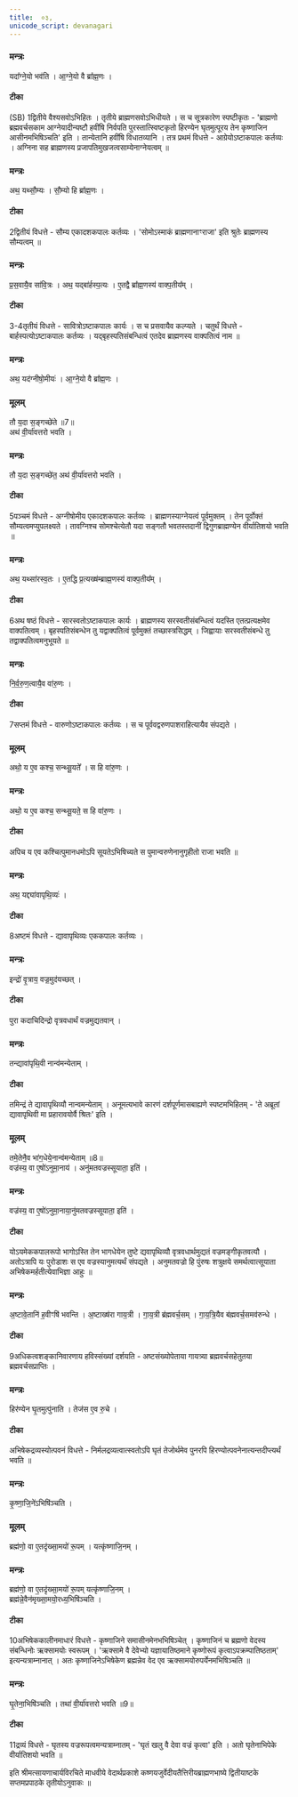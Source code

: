 ```yaml
---
title:  ०३,
unicode_script: devanagari
---
```



### मन्त्रः
यदा᳚ग्ने॒यो भव॑ति ।
आ॒ग्ने॒यो वै ब्रा᳚ह्म॒णः ।

#### टीका
(SB) 1द्वितीये वैश्यसवोऽभिहितः । तृतीये ब्राह्मणसवोऽभिधीयते । स च सूत्रकारेण स्पष्टीकृतः - 'ब्राह्मणो ब्रह्मवर्चसकाम आग्नेयादीन्यष्टौ हवींषि निर्वपति पुरस्तात्स्विष्टकृतो हिरण्येन घृतमुत्पूरय तेन कृष्णाजिन आसीनमभिषिञ्चति' इति । तान्येतानि हवींषि विधातव्यानि । तत्र प्रथमं विधत्ते - आग्रेयोऽष्टाकपालः कर्तव्यः । अग्निना सह ब्राह्मणस्य प्रजापतिमुखजत्वसाम्येनाग्नेयत्वम् ॥
### मन्त्रः
अथ॒ यथ्सौ॒म्यः ।
सौ॒म्यो हि ब्रा᳚ह्म॒णः ।

#### टीका
2द्वितीयं विधत्ते - सौम्य एकादशकपालः कर्तव्यः । 'सोमोऽस्माकं ब्राह्मणानाꣳराजा' इति श्रुतेः ब्राह्मणस्य सौम्यत्वम् ॥
### मन्त्रः
प्र॒स॒वायै॒व सा॑वि॒त्रः ।
अथ॒ यद्बा॑र्हस्प॒त्यः ।
ए॒तद्वै ब्रा᳚ह्म॒णस्य॑ वाक्प॒तीय᳚म् ।

#### टीका
3-4तृतीयं विधत्ते - सावित्रोऽष्टाकपालः कार्यः । स च प्रसवायैव कल्प्यते । चतुर्थं विधत्ते - बार्हस्पत्योऽष्टाकपालः कर्तव्यः । यद्बृहस्पतिसंबन्धित्वं एतदेव ब्राह्मणस्य वाक्पतित्वं नाम ॥
### मन्त्रः
अथ॒ यद॑ग्नीषो॒मीयः॑ ।
आ॒ग्ने॒यो वै ब्रा᳚ह्म॒णः ।
### मूलम्

तौ य॒दा स॒ङ्गच्छे॑ते ॥7॥  
अथ॑ वी॒र्या॑वत्तरो भवति ।
### मन्त्रः
तौ य॒दा स॒ङ्गच्छे॑त॒ अथ॑ वी॒र्या॑वत्तरो भवति ।
#### टीका
5पञ्चमं विधत्ते - अग्नीषोमीय एकादशकपालः कर्तव्यः । ब्राह्मणस्याग्नेयत्वं पूर्वमुक्तम् । तेन पूर्वोक्तं सौम्यत्वमप्युपलक्ष्यते । तावग्निश्च सोमश्चेत्येतौ यदा सङ्गतौ भवतस्तदानीं द्विगुणब्राह्मण्येन वीर्यातिशयो भवति ॥
### मन्त्रः
अथ॒ यथ्सा॑रस्व॒तः ।
ए॒तद्धि प्र॒त्यख्ष॑म्ब्राह्म॒णस्य॑ वाक्प॒तीय᳚म् ।

#### टीका
6अथ षष्ठं विधत्ते - सारस्वतोऽष्टाकपालः कार्यः । ब्राह्मणस्य सरस्वतीसंबन्धित्वं यदस्ति एतत्प्रत्यक्षमेव वाक्पतित्वम् । बृहस्पतिसंबन्धेन तु यद्वाक्पतित्वं पूर्वमुक्तं तच्छास्त्रसिद्धम् । जिह्वायाः सरस्वतीसंबन्धे तु तद्वाक्पतित्वमनुभूयते ॥
### मन्त्रः
नि॒र्व॒रु॒ण॒त्वायै॒व वा॑रु॒णः ।

#### टीका
7सप्तमं विधत्ते - वारुणोऽष्टाकपालः कर्तव्यः । स च पूर्ववद्वरुणपाशराहित्यायैव संपद्यते ।
### मूलम्
अथो॒ य ए॒व कश्च॒ सन्थ्सू॒यते᳚ ।
स हि वा॑रु॒णः ।

### मन्त्रः
अथो॒ य ए॒व कश्च॒ सन्थ्सू॒यते॒ स हि वा॑रु॒णः ।

#### टीका
अपिच य एव कश्चित्पुमानधमोऽपि सूयतेऽभिषिच्यते स पुमान्वरुणेनानुगृहीतो राजा भवति ॥
### मन्त्रः
अथ॒ यद्द्या॑वापृथि॒व्यः॑ ।
#### टीका
8अष्टमं विधत्ते - द्यावापृथिव्यः एककपालः कर्तव्यः ।
### मन्त्रः
इन्द्रो॑ वृ॒त्राय॒ वज्र॒मुद॑यच्छत् ।
#### टीका
पुरा कदाचिदिन्द्रो वृत्रवधार्थं वज्रमुद्यतवान् ।
### मन्त्रः
तन्द्यावा॑पृथि॒वी नान्व॑मन्येताम् ।


#### टीका

तमिन्द्रं ते द्यावापृथिव्यौ नान्वमन्येताम् । अनूमत्यभावे कारणं दर्शपूर्णमासबाह्यणे स्पष्टमभिहितम् - 'ते अब्रूतां द्यावापृथिवी मा प्रहारावयोर्वै श्रितः' इति ।
### मूलम्
तमे॒तेनै॒व भा॑ग॒धेये॒नान्व॑मन्येताम् ॥8॥  
वज्र॑स्य॒ वा ए॒षो॑ऽनुमा॒नाय॑ ।
अनु॑मतवज्रस्सूयाता॒ इति॑ ।
### मन्त्रः
वज्र॑स्य॒ वा ए॒षो॑ऽनुमा॒नाया॒नु॑मतवज्रस्सूयाता॒ इति॑ ।

#### टीका
योऽयमेककपालरूपो भागोऽस्ति तेन भागधेयेन तुष्टे द्यवापृथिव्यौ वृत्रवधार्थमुद्यतं वज्रमङ्गीकृतवत्यौ । अतोऽत्रापि यः पुरोडाशः स एव वज्रस्यानुमत्यर्थं संपद्यते । अनुमतवज्रो हि पुंरुषः शत्रुक्षये समर्थत्वात्सूयाता अभिषेकमर्हतीत्येवाभिज्ञा आहुः ॥
### मन्त्रः
अ॒ष्टावे॒तानि॑ ह॒वीꣳषि॑ भवन्ति ।
अ॒ष्टाख्ष॑रा गाय॒त्री ।
गा॒य॒त्री ब्र॑ह्मवर्च॒सम् ।
गा॒य॒त्रि॒यैव ब॑ह्मवर्च॒समव॑रुन्धे ।

#### टीका
9अधिकत्वशङ्कानिवारणाय हविस्संख्यां दर्शयति - अष्टसंख्योपेताया गायत्र्या ब्रह्मवर्चसहेतुतया ब्रह्मवर्चसप्राप्तिः ।
### मन्त्रः
हिर॑ण्येन घृ॒तमुत्पु॑नाति ।
तेज॑स ए॒व रु॒चे ।

#### टीका
अभिषेकद्रव्यस्योत्पवनं विधत्ते - निर्मलद्रव्यत्वात्स्वतोऽपि घृतं तेजोर्थमेव पुनरपि हिरण्योत्पवनेनात्यन्तदीप्त्यर्थं भवति ॥
### मन्त्रः
कृ॒ष्णा॒जि॒ने॑ऽभिषि॑ञ्चति ।
### मूलम्
ब्रह्म॑णो॒ वा ए॒तदृ॑ख्सा॒मयो॑ रू॒पम् ।
यत्कृ॑ष्णाजि॒नम् ।
### मन्त्रः
ब्रह्म॑णो॒ वा ए॒तदृ॑ख्सा॒मयो॑ रू॒पम् यत्कृ॑ष्णाजि॒नम् ।   
ब्रह्म॑न्ने॒वैन॑मृख्सा॒मयो॒रध्य॒भिषि॑ञ्चति ।
#### टीका
10अभिषेककालीनमाधारं विधत्ते - कृष्णाजिने समासीनमेनभभिषिञ्चेत् । कृष्णाजिनं च ब्रह्मणो वेदस्य संबन्धिनोः ऋक्सामयोः स्वरूपम् । 'ऋक्सामे वै देवेभ्यो यज्ञायातिष्ठमाने कृष्णोरूपं कृत्वाऽपक्रम्पातिष्ठताम्' इत्यन्यत्राम्नानात् । अतः कृष्णाजिनेऽभिषेकेण ब्रह्मन्नेव वेद एव ऋक्सामयोरुपर्येनमभिषिञ्चति ॥
### मन्त्रः
घृ॒तेना॒भिषि॑ञ्चति ।
तथा॑ वी॒र्या॑वत्तरो भवति ॥9॥  

#### टीका
11द्रव्यं विधत्ते - घृतस्य वज्ररूपत्वमन्यत्राम्नातम् - 'घृतं खलु वै देवा वज्रं कृत्वा' इति । अतो घृतेनाभिपेके वीर्यातिशयो भवति ॥

इति श्रीमत्सायणाचार्यविरचिते माधवीये वेदार्थप्रकाशे कष्णयजुर्वेदीयतैत्तिरीयब्राह्मणभाष्ये द्वितीयाष्टके सप्तमप्रपाठके तृतीयोऽनुवाकः ॥  
